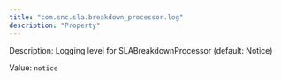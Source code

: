 ```yaml
---
title: "com.snc.sla.breakdown_processor.log"
description: "Property"
---
```


Description: Logging level for SLABreakdownProcessor (default: Notice)

Value: `notice`